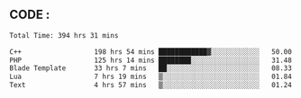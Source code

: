 ## CODE :
<!--START_SECTION:waka-->

```txt
Total Time: 394 hrs 31 mins

C++                  198 hrs 54 mins ████████████▓░░░░░░░░░░░░   50.00 %
PHP                  125 hrs 14 mins ████████░░░░░░░░░░░░░░░░░   31.48 %
Blade Template       33 hrs 7 mins   ██░░░░░░░░░░░░░░░░░░░░░░░   08.33 %
Lua                  7 hrs 19 mins   ▒░░░░░░░░░░░░░░░░░░░░░░░░   01.84 %
Text                 4 hrs 57 mins   ▒░░░░░░░░░░░░░░░░░░░░░░░░   01.24 %
```

<!--END_SECTION:waka-->
